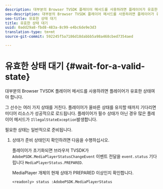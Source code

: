```yaml
---
description: 대부분의 Browser TVSDK 플레이어 메서드를 사용하려면 플레이어가 유효한 상태여야 합니다.
seo-description: 대부분의 Browser TVSDK 플레이어 메서드를 사용하려면 플레이어가 유효한 상태여야 합니다.
seo-title: 유효한 상태 대기
title: 유효한 상태 대기
uuid: 0add29a8-fbd8-483a-8c99-e4bc6de9e3d3
translation-type: tm+mt
source-git-commit: 592245f5a7186d18dabbb5a98a468cbed7354aed

---
```



# 유효한 상태 대기 {#wait-for-a-valid-state}

대부분의 Browser TVSDK 플레이어 메서드를 사용하려면 플레이어가 유효한 상태여야 합니다.

그 선수는 여러 가지 상태를 거친다. 플레이어가 올바른 상태를 유지할 때까지 기다리면 미디어 리소스가 성공적으로 로드됩니다. 플레이어가 필수 상태가 아닌 경우 많은 플레이어 메서드가 `IllegalStateException`발생합니다.

필요한 상태는 일반적으로 준비됩니다.

1. 상태가 준비 상태인지 확인하려면 다음을 수행하십시오.

   플레이어가 초기화되면 브라우저 TVSDK가 `AdobePSDK.MediaPlayerStatusChangeEvent` 이벤트 전달을 `event.status` 기다립니다 `MediaPlayerStatus.PREPARED`.

   MediaPlayer 개체의 현재 상태가 PREPARED 이상인지 확인합니다.

   ```
   <readonly> status :AdobePSDK.MediaPlayerStatus
   ```

